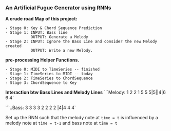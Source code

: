 ### An Artificial Fugue Generator using RNNs

**A crude road Map of this project:**
``` 
- Stage 0: Key & Chord Sequence Prediction
- Stage 1: INPUT: Bass line
           OUTPUT: Generate a Melody
- Stage 2: INPUT: Ignore the Bass Line and consider the new Melody created
           OUTPUT: Write a new Melody.
```


**pre-processing Helper Functions.**
```
- Stage 0: MIDI to TimeSeries -- finished
- Stage 1: TimeSeries to MIDI -- today
- Stage 2: TimeSeries to ChordSequence
- Stage 3: ChordSequence to Key
```
**Interaction btw Bass Lines and Melody Lines**
```Melody: 1  2  2  1  5  5  5|5||4|6  6  4`

```..Bass: 3  3  3  3  2  2  2  2 |4|4  4  4`

Set up the RNN such that the melody note at `time = t` is influenced by a melody note at `time = t-1` and bass note at `time = t`




